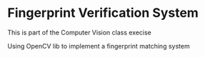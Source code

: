 # Fingerprint Verification System

This is part of the Computer Vision class execise

Using OpenCV lib to implement a fingerprint matching system
